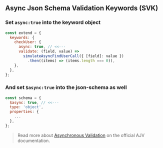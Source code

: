 ## Async Json Schema Validation Keywords (SVK)

### Set `async:true` into the keyword object

```javascript
const extend = {
  keywords: {
    checkUser: {
      async: true, // <<---
      validate: (field, value) =>
        simulateAsyncFindUserCall({ [field]: value })
          .then((items) => (items.length === 0)),
    },
  },
};
```

### And set `$async:true` into the json-schema as well

```javascript
const schema = {
  $async: true, // <<---
  type: 'object',
  properties: {
    ...
  },
};
```

> Read more about [Asynchronous Validation](https://github.com/epoberezkin/ajv#asynchronous-validation) on the official AJV documentation.
